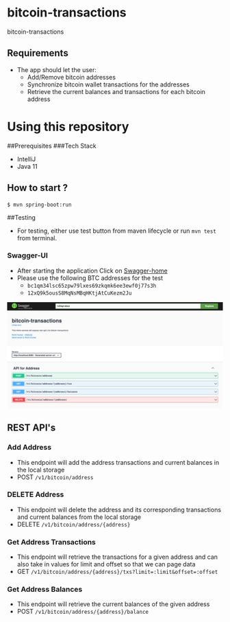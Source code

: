 # bitcoin-transactions
bitcoin-transactions
## Requirements

- The app should let the user:
    - Add/Remove bitcoin addresses
    - Synchronize bitcoin wallet transactions for the addresses
    - Retrieve the current balances and transactions for each bitcoin address

# Using this repository
##Prerequisites
###Tech Stack
* IntelliJ
* Java 11

## How to start ?

```
$ mvn spring-boot:run
```

##Testing

* For testing, either use test button from maven lifecycle or run `mvn test` from terminal.

### Swagger-UI
* After starting the application Click on [Swagger-home](http://localhost:8080/swagger)
* Please use the following BTC addresses for the test 
  * `bc1qm34lsc65zpw79lxes69zkqmk6ee3ewf0j77s3h`
  * `12xQ9k5ousS8MqNsMBqHKtjAtCuKezm2Ju`

![Swagger-Home](/src/main/resources/images/swagger.png "Swagger UI Home")

## REST API's

### Add Address 
* This endpoint will add the address transactions and current balances in the local storage
* POST `/v1/bitcoin/address`

### DELETE Address
* This endpoint will delete the address and its corresponding transactions and current balances from the local storage
* DELETE `/v1/bitcoin/address/{address}`

### Get Address Transactions
* This endpoint will retrieve the transactions for a given address and can also take in values for limit and offset so that we can page data
* GET `/v1/bitcoin/address/{address}/txs?limit=:limit&offset=:offset`

### Get Address Balances
* This endpoint will retrieve the current balances of the given address
* POST `/v1/bitcoin/address/{address}/balance`

